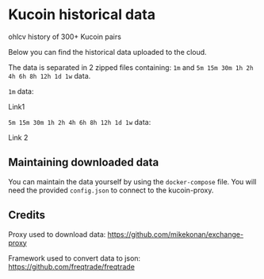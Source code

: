 # Kucoin historical data
ohlcv history of 300+ Kucoin pairs

Below you can find the historical data uploaded to the cloud.

The data is separated in 2 zipped files containing: ```1m``` and ```5m 15m 30m 1h 2h 4h 6h 8h 12h 1d 1w``` data.

```1m``` data:

Link1                             

```5m 15m 30m 1h 2h 4h 6h 8h 12h 1d 1w``` data:

Link 2



## Maintaining downloaded data

You can maintain the data yourself by using the `docker-compose` file.
You will need the provided ```config.json``` to connect to the kucoin-proxy.

## Credits

Proxy used to download data: https://github.com/mikekonan/exchange-proxy

Framework used to convert data to json: https://github.com/freqtrade/freqtrade
